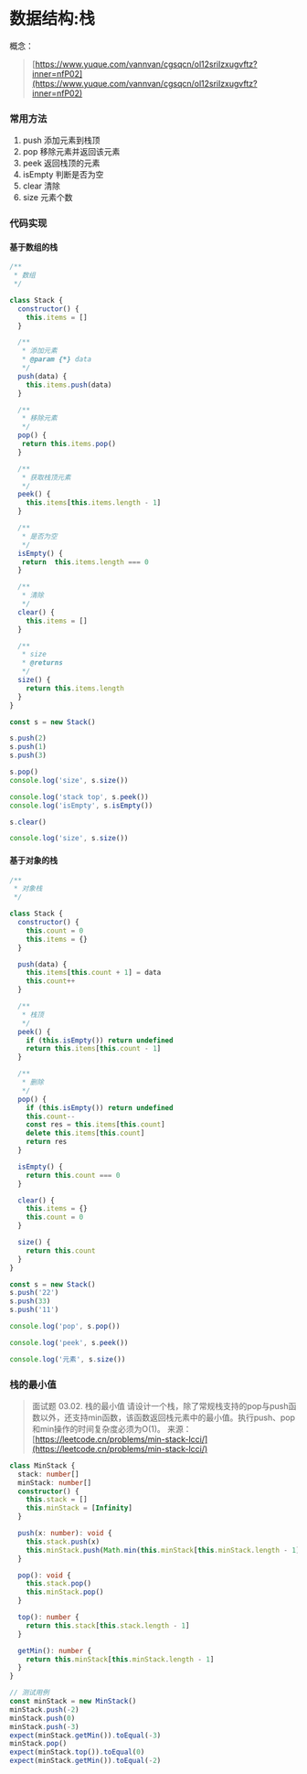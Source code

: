 # 数据结构:栈 
概念：
> [https://www.yuque.com/vannvan/cgsqcn/ol12srilzxugvftz?inner=nfP02](https://www.yuque.com/vannvan/cgsqcn/ol12srilzxugvftz?inner=nfP02)


### 常用方法

1. push  添加元素到栈顶
2. pop 移除元素并返回该元素
3. peek 返回栈顶的元素
4. isEmpty 判断是否为空
5. clear 清除
6. size 元素个数

### 代码实现
#### 基于数组的栈
```javascript
/**
 * 数组
 */

class Stack {
  constructor() {
    this.items = []
  }

  /**
   * 添加元素
   * @param {*} data
   */
  push(data) {
    this.items.push(data)
  }

  /**
   * 移除元素
   */
  pop() {
   return this.items.pop()
  }

  /**
   * 获取栈顶元素
   */
  peek() {
    this.items[this.items.length - 1]
  }

  /**
   * 是否为空
   */
  isEmpty() {
   return  this.items.length === 0
  }

  /**
   * 清除
   */
  clear() {
    this.items = []
  }

  /**
   * size
   * @returns
   */
  size() {
    return this.items.length
  }
}

const s = new Stack()

s.push(2)
s.push(1)
s.push(3)

s.pop()
console.log('size', s.size())

console.log('stack top', s.peek())
console.log('isEmpty', s.isEmpty())

s.clear()

console.log('size', s.size())

```

#### 基于对象的栈
```javascript
/**
 * 对象栈
 */

class Stack {
  constructor() {
    this.count = 0
    this.items = {}
  }

  push(data) {
    this.items[this.count + 1] = data
    this.count++
  }

  /**
   * 栈顶
   */
  peek() {
    if (this.isEmpty()) return undefined
    return this.items[this.count - 1]
  }

  /**
   * 删除
   */
  pop() {
    if (this.isEmpty()) return undefined
    this.count--
    const res = this.items[this.count]
    delete this.items[this.count]
    return res
  }

  isEmpty() {
    return this.count === 0
  }

  clear() {
    this.items = {}
    this.count = 0
  }

  size() {
    return this.count
  }
}

const s = new Stack()
s.push('22')
s.push(33)
s.push('11')

console.log('pop', s.pop())

console.log('peek', s.peek())

console.log('元素', s.size())

```
### 栈的最小值
> 面试题 03.02. 栈的最小值
> 请设计一个栈，除了常规栈支持的pop与push函数以外，还支持min函数，该函数返回栈元素中的最小值。执行push、pop和min操作的时间复杂度必须为O(1)。
> 来源：[https://leetcode.cn/problems/min-stack-lcci/](https://leetcode.cn/problems/min-stack-lcci/)

```typescript
class MinStack {
  stack: number[]
  minStack: number[]
  constructor() {
    this.stack = []
    this.minStack = [Infinity]
  }

  push(x: number): void {
    this.stack.push(x)
    this.minStack.push(Math.min(this.minStack[this.minStack.length - 1], x))
  }

  pop(): void {
    this.stack.pop()
    this.minStack.pop()
  }

  top(): number {
    return this.stack[this.stack.length - 1]
  }

  getMin(): number {
    return this.minStack[this.minStack.length - 1]
  }
}

// 测试用例
const minStack = new MinStack()
minStack.push(-2)
minStack.push(0)
minStack.push(-3)
expect(minStack.getMin()).toEqual(-3)
minStack.pop()
expect(minStack.top()).toEqual(0)
expect(minStack.getMin()).toEqual(-2)
```
